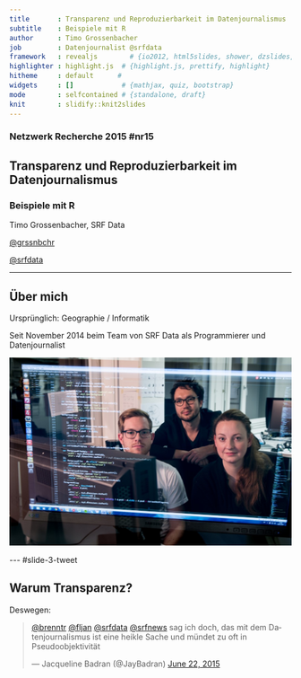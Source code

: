 ```yaml
---
title       : Transparenz und Reproduzierbarkeit im Datenjournalismus
subtitle    : Beispiele mit R
author      : Timo Grossenbacher
job         : Datenjournalist @srfdata
framework   : revealjs        # {io2012, html5slides, shower, dzslides, ...}
highlighter : highlight.js  # {highlight.js, prettify, highlight}
hitheme     : default      # 
widgets     : []            # {mathjax, quiz, bootstrap}
mode        : selfcontained # {standalone, draft}
knit        : slidify::knit2slides
---
```


### Netzwerk Recherche 2015 #nr15
## Transparenz und Reproduzierbarkeit im Datenjournalismus

### Beispiele mit R


Timo Grossenbacher, SRF Data

[@grssnbchr](http://twitter.com/grssnbchr)

[@srfdata](http://twitter.com/srfdata)

--- 

## Über mich

Ursprünglich: Geographie / Informatik

Seit November 2014 beim Team von SRF Data als Programmierer und Datenjournalist 

![SRF Data](assets/img/srfdata.jpg)


--- #slide-3-tweet

## Warum Transparenz?

Deswegen: 

<blockquote class="twitter-tweet" data-conversation="none" data-cards="hidden" data-partner="tweetdeck"><p lang="de" dir="ltr"><a href="https://twitter.com/brenntr">@brenntr</a> <a href="https://twitter.com/fljan">@fljan</a> <a href="https://twitter.com/srfdata">@srfdata</a> <a href="https://twitter.com/srfnews">@srfnews</a> sag ich doch, das mit dem Datenjournalismus ist eine heikle Sache und mündet zu oft in Pseudoobjektivität</p>&mdash; Jacqueline Badran (@JayBadran) <a href="https://twitter.com/JayBadran/status/613021865007820800">June 22, 2015</a></blockquote>
<script async src="//platform.twitter.com/widgets.js" charset="utf-8"></script>


